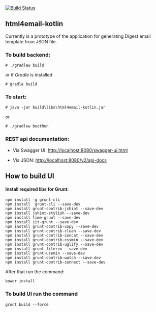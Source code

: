 [![Build Status](https://drone.io/github.com/oneils/html4email/status.png)](https://drone.io/github.com/oneils/html4email/latest)

## html4email-kotlin  ##
Currently is a prototype of the application for generating Digest email template from JSON file.

### To build backend:  ###

    # ./gradlew build

or if _Gradle_ is installed

    # gradle build

### To start:  ###

    # java -jar build\libs\html4email-kotlin.jar

or

    # ./gradlew bootRun

### REST api documentation: ###

* Via Swagger UI:
<http://localhost:8080/swagger-ui.html>

* Via JSON:
<http://localhost:8080/v2/api-docs>

## How to build UI

#### Install required libs for Grunt:
```
npm install -g grunt-cli
npm install  grunt-cli --save-dev
npm install grunt-contrib-jshint --save-dev
npm install jshint-stylish --save-dev
npm install time-grunt --save-dev
npm install jit-grunt --save-dev
npm install grunt-contrib-copy --save-dev
npm install grunt-contrib-clean --save-dev
npm install grunt-contrib-concat --save-dev
npm install grunt-contrib-cssmin --save-dev
npm install grunt-contrib-uglify --save-dev
npm install grunt-filerev --save-dev
npm install grunt-usemin --save-dev
npm install grunt-contrib-watch --save-dev
npm install grunt-contrib-connect --save-dev
```

After that run the command:
```
bower install
```

### To build UI run the command
```
grunt build --force
```
